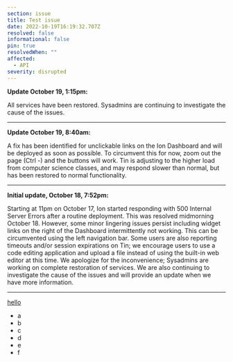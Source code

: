 ```yaml
---
section: issue
title: Test issue
date: 2022-10-19T16:19:32.707Z
resolved: false
informational: false
pin: true
resolvedWhen: ""
affected:
  - API
severity: disrupted
---
```

**Update October 19, 1:15pm:**

All services have been restored. Sysadmins are continuing to investigate the cause of the issues.

- - -

**Update October 19, 8:40am:**

A fix has been identified for unclickable links on the Ion Dashboard and will be deployed as soon as possible. To circumvent this for now, zoom out the page (Ctrl -) and the buttons will work. Tin is adjusting to the higher load from computer science classes, and may respond slower than normal, but has been restored to normal functionality.

- - -

**Initial update, October 18, 7:52pm:**

Starting at 11pm on October 17, Ion started responding with 500 Internal Server Errors after a routine deployment. This was resolved midmorning October 18. However, some minor lingering issues persist including widget links on the right of the Dashboard intermittently not working. This can be circumvented using the left navigation bar. Some users are also reporting timeouts and/or session expirations on Tin; we encourage users to use a code editing application and upload a file instead of using the built-in web editor at this time. We apologize for the inconvenience; Sysadmins are working on complete restoration of services. We are also continuing to investigate the cause of the issues and will provide an update when we have more information.

- - -

[﻿hello](https://google.com)

* a
* b﻿
* c﻿
* d﻿
* e﻿
* f